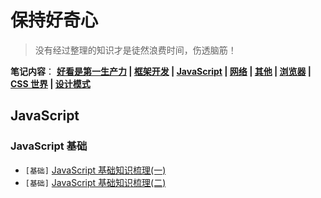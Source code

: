 # 保持好奇心

> 没有经过整理的知识才是徒然浪费时间，伤透脑筋！

**笔记内容**： **[好看是第一生产力](#好看是第一生产力) | [框架开发](#框架开发) | [JavaScript](#javascript) | [网络](#网络) | [其他](#其他) | [浏览器](#浏览器) | [CSS 世界](#css-世界) | [设计模式](#设计模式)**

## JavaScript

### JavaScript 基础

- `[基础]` [JavaScript 基础知识梳理(一)](js/js_base.md)
- `[基础]` [JavaScript 基础知识梳理(二)]()


